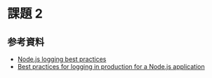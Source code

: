 # 課題 2

<!-- START doctoc -->
<!-- END doctoc -->

## 参考資料

- [Node.js logging best practices](https://blog.logrocket.com/node-js-logging-best-practices/)
- [Best practices for logging in production for a Node.js application](https://twm.me/best-practices-for-logging-in-a-node-js-application/)
